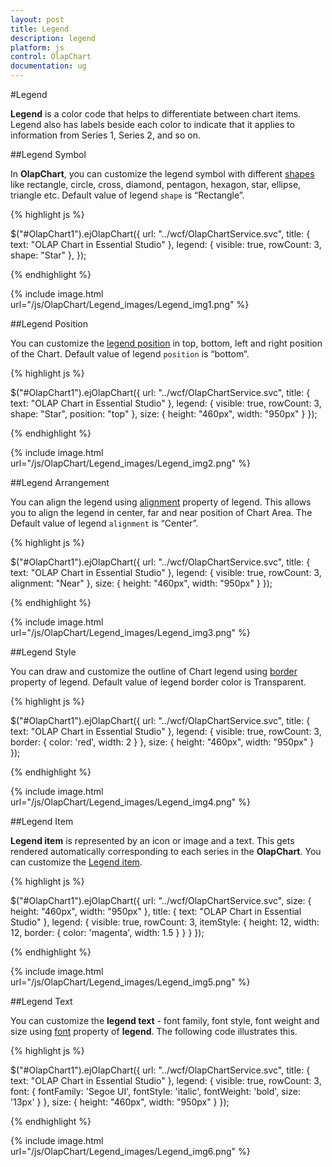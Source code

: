 ```yaml
---
layout: post
title: Legend
description: legend
platform: js
control: OlapChart
documentation: ug
---
```


#Legend

**Legend** is a color code that helps to differentiate between chart items. Legend also has labels beside each color to indicate that it applies to information from Series 1, Series 2, and so on.

##Legend Symbol

In **OlapChart**, you can customize the legend symbol with different [shapes](/js/api/ejChart#members:legend-shape) like rectangle, circle, cross, diamond, pentagon, hexagon, star, ellipse, triangle etc. Default value of legend `shape` is “Rectangle”.

{% highlight js %}

$("#OlapChart1").ejOlapChart({
    url: "../wcf/OlapChartService.svc",
    title: {
        text: "OLAP Chart in Essential Studio"
    },
    legend: {
        visible: true,
        rowCount: 3,
        shape: "Star"
    },
});


{% endhighlight %}

{% include image.html url="/js/OlapChart/Legend_images/Legend_img1.png" %}

##Legend Position

You can customize the [legend position](/js/api/ejChart#members:legend-position) in top, bottom, left and right position of the Chart. Default value of legend `position` is “bottom”. 

{% highlight js %}

$("#OlapChart1").ejOlapChart({
    url: "../wcf/OlapChartService.svc",
    title: {
        text: "OLAP Chart in Essential Studio"
    },
    legend: {
        visible: true,
        rowCount: 3,
        shape: "Star",
        position: "top"
    },
     size: {
        height: "460px",
        width: "950px"
     }
});

{% endhighlight %}

{% include image.html url="/js/OlapChart/Legend_images/Legend_img2.png" %}

##Legend Arrangement

You can align the legend using [alignment](/js/api/ejChart#members:legend-alignment) property of legend. This allows you to align the legend in center, far and near position of Chart Area. The Default value of legend `alignment` is “Center”.

{% highlight js %}

$("#OlapChart1").ejOlapChart({
    url: "../wcf/OlapChartService.svc",
    title: {
        text: "OLAP Chart in Essential Studio"
    },
    legend: {
        visible: true,
        rowCount: 3,
        alignment: "Near"
    },
    size: {
        height: "460px",
        width: "950px"
    }
});


{% endhighlight %}

{% include image.html url="/js/OlapChart/Legend_images/Legend_img3.png" %}

##Legend Style

You can draw and customize the outline of Chart legend using [border](/js/api/ejChart#members:legend-border) property of legend. Default value of legend border color is Transparent.

{% highlight js %}

$("#OlapChart1").ejOlapChart({
    url: "../wcf/OlapChartService.svc",
    title: {
        text: "OLAP Chart in Essential Studio"
    },
    legend: {
        visible: true,
        rowCount: 3,
        border: {
            color: 'red',
            width: 2
        }
    },
    size: {
        height: "460px",
        width: "950px"
    }
});

{% endhighlight %}


{% include image.html url="/js/OlapChart/Legend_images/Legend_img4.png" %}

##Legend Item

**Legend item** is represented by an icon or image and a text. This gets rendered automatically corresponding to each series in the **OlapChart**. You can customize the [Legend item](/js/api/ejChart#members:legend-itemstyle).

{% highlight js %}

$("#OlapChart1").ejOlapChart({
    url: "../wcf/OlapChartService.svc",
    size: {
        height: "460px",
        width: "950px"
    },
    title: {
        text: "OLAP Chart in Essential Studio"
    },
    legend: {
        visible: true,
        rowCount: 3,
        itemStyle: {
            height: 12,
            width: 12,
            border: {
                color: 'magenta',
                width: 1.5
            }
        }
    }
});

{% endhighlight %}

{% include image.html url="/js/OlapChart/Legend_images/Legend_img5.png" %}

##Legend Text

You can customize the **legend text** - font family, font style, font weight and size using [font](/js/api/ejChart#members:legend-font) property of **legend**. The following code illustrates this.

{% highlight js %}

$("#OlapChart1").ejOlapChart({
    url: "../wcf/OlapChartService.svc",
    title: {
        text: "OLAP Chart in Essential Studio"
    },
    legend: {
        visible: true,
        rowCount: 3,
        font: {
            fontFamily: 'Segoe UI',
            fontStyle: 'italic',
            fontWeight: 'bold',
            size: '13px'
        }
    },
    size: {
        height: "460px",
        width: "950px"
    }
});


{% endhighlight %}


{% include image.html url="/js/OlapChart/Legend_images/Legend_img6.png" %}

